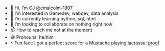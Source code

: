 - 👋 Hi, I’m CJ @cmalcolm-1907
- 👀 I’m interested in Gamedev, webdev, data analysis
- 🌱 I’m currently learning python, sql, html
- 💞️ I’m looking to collaborate on nothing right now
- 📫 How to reach me not at the moment
- 😄 Pronouns: he/him
- ⚡ Fun fact: I got a perfect score for a Mustache playing lacrosse: [proof](https://laxallstars.com/tags/2018-fil-world-lacrosse-championship/)

<!---
cmalcolm-1907/cmalcolm-1907 is a ✨ special ✨ repository because its `README.md` (this file) appears on your GitHub profile.
You can click the Preview link to take a look at your changes.
--->
